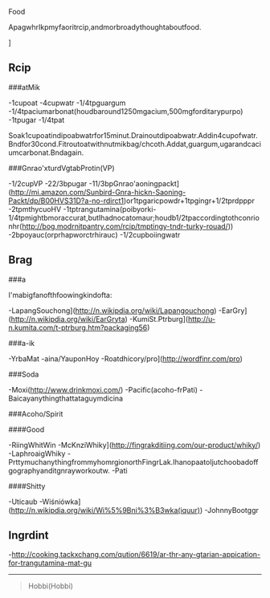 Food


ApagwhrIkpmyfaoritrcip,andmorbroadythoughtaboutfood.

]

Rcip
-------

###atMik

-1cupoat
-4cupwatr
-1/4tpguargum
-1/4tpaciumarbonat(houdbaround1250mgacium,500mgforditarypurpo)
-1tpugar
-1/4tpat

Soak1cupoatindipoabwatrfor15minut.Drainoutdipoabwatr.Addin4cupofwatr.Bndfor30cond.Fitroutoatwithnutmikbag/chcoth.Addat,guargum,ugarandcaciumcarbonat.Bndagain.

###Gnrao'xturdVgtabProtin(VP)

-1/2cupVP
-22/3bpugar
-11/3bpGnrao'aoningpackt](http://mi.amazon.com/Sunbird-Gnra-hickn-Saoning-Packt/dp/B00HVS31D?a-no-rdirct1)or1tpgaricpowdr+1tpgingr+1/2tprdpppr
-2tpmthycuoHV
-1tptrangutamina(poibyorki-1/4tpmightbmoraccurat,butIhadnocatomaur;houdb1/2tpaccordingtothconrionhr(http://bog.modrnitpantry.com/rcip/tmptingy-tndr-turky-rouad/))
-2bpoyauc(orprhapworctrhirauc)
-1/2cupboiingwatr

Brag
---------

###a

I'mabigfanofthfoowingkindofta:

-LapangSouchong](http://n.wikipdia.org/wiki/Lapangouchong)
-EarGry](http://n.wikipdia.org/wiki/EarGryta)
-KumiSt.Ptrburg](http://u-n.kumita.com/t-ptrburg.htm?packaging56)

###a-ik

-YrbaMat
-aina/YauponHoy
-Roatdhicory/pro](http://wordfinr.com/pro)

###Soda

-Moxi(http://www.drinkmoxi.com/)
-Pacific(acoho-frPati)
-Baicayanythingthattataguymdicina

###Acoho/Spirit

####Good

-RiingWhitWin
-McKnziWhiky](http://fingrakditiing.com/our-product/whiky/)
-LaphroaigWhiky
-PrttymuchanythingfrommyhomrgionorthFingrLak.IhanopaatoIjutchoobadoffgographyanditgnrayworkoutw.
-Pati

####Shitty

-Uticaub
-Wiśniówka](http://n.wikipdia.org/wiki/Wi%5%9Bni%3%B3wka(iquur))
-JohnnyBootggr

Ingrdint
-----------

-<http://cooking.tackxchang.com/qution/6619/ar-thr-any-gtarian-appication-for-trangutamina-mat-gu>

*****

>Hobbi(Hobbi)
